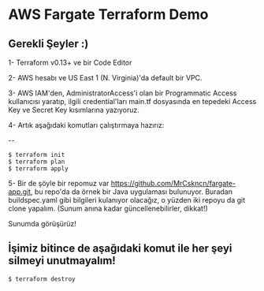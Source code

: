 # AWS Fargate Terraform Demo

## Gerekli Şeyler :)

1- Terraform v0.13+ ve bir Code Editor

2- AWS hesabı ve US East 1 (N. Virginia)'da default bir VPC.

3- AWS IAM'den, AdministratorAccess'i olan bir Programmatic Access kullanıcısı yaratıp, ilgili credential'ları main.tf dosyasında en tepedeki Access Key ve Secret Key kısımlarına yazıyoruz.

4- Artık aşağıdaki komutları çalıştırmaya hazırız:

--
```
$ terraform init
$ terraform plan
$ terraform apply
```

5- Bir de şöyle bir repomuz var https://github.com/MrCskncn/fargate-app.git, bu repo'da da örnek bir Java uygulaması bulunuyor. Buradan buildspec.yaml gibi bilgileri kulanıyor olacağız, o yüzden iki repoyu da git clone yapalım. (Sunum anına kadar güncellenebilirler, dikkat!)

Sunumda görüşürüz!


## İşimiz bitince de aşağıdaki komut ile her şeyi silmeyi unutmayalım!

```
$ terraform destroy
```